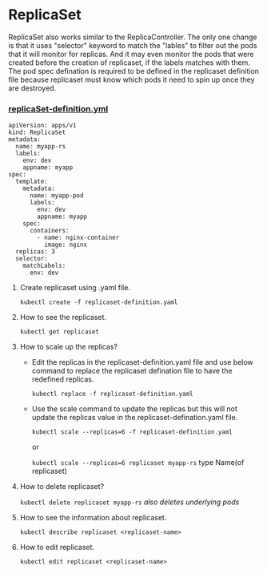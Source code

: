 # ReplicaSet  

ReplicaSet also works similar to the ReplicaController. The only one change is that it uses "selector" keyword to match the "lables" to filter out the pods that it will monitor for replicas.
And it may even monitor the pods that were created before the creation of replicaset, if the labels matches with them.
The pod spec defination is required to be defined in the replicaset definition file because replicaset must know which pods it need to spin up once they are destroyed.

### [replicaSet-definition.yml](replicaset-definition.yaml)  

```
apiVersion: apps/v1
kind: ReplicaSet
metadata:
  name: myapp-rs
  labels:
    env: dev
    appname: myapp
spec:
  template:
    metadata:
      name: myapp-pod
      labels:
        env: dev
        appname: myapp
    spec:
      containers:
        - name: nginx-container
          image: nginx
  replicas: 3
  selector:
    matchLabels:
      env: dev
```

1. Create replicaset using .yaml file.  

    `kubectl create -f replicaset-definition.yaml`  

2. How to see the replicaset.  

    `kubectl get replicaset`  

3. How to scale up the replicas?  

   - Edit the replicas in the replicaset-definition.yaml file and use below command to replace the replicaset defination file to have the redefined replicas.  

        `kubectl replace -f replicaset-definition.yaml`  

   - Use the scale command to update the replicas but this will not update the replicas value in the replicaset-defination.yaml file.  

        `kubectl scale --replicas=6 -f replicaset-definition.yaml`  
    
        or  

        `kubectl scale --replicas=6 replicaset myapp-rs`
                                      type      Name(of replicaset)  

4. How to delete replicaset?  

    `kubectl delete replicaset myapp-rs` *also deletes underlying pods*  

5. How to see the information about replicaset.  

    `kubectl describe replicaset <replicaset-name>`  

6. How to edit replicaset.  

    `kubectl edit replicaset <replicaset-name>`  
    
